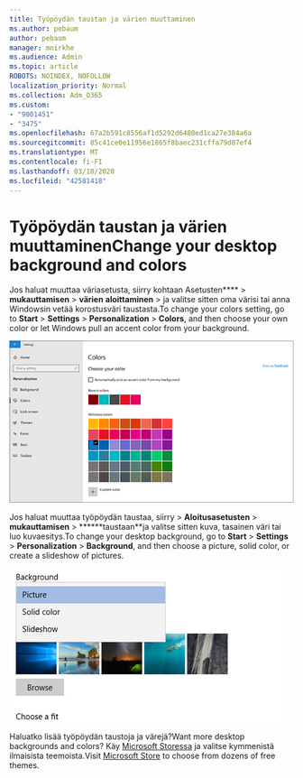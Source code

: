 ```yaml
---
title: Työpöydän taustan ja värien muuttaminen
ms.author: pebaum
author: pebaum
manager: mnirkhe
ms.audience: Admin
ms.topic: article
ROBOTS: NOINDEX, NOFOLLOW
localization_priority: Normal
ms.collection: Adm_O365
ms.custom:
- "9001451"
- "3475"
ms.openlocfilehash: 67a2b591c8556af1d5292d6480ed1ca27e384a6a
ms.sourcegitcommit: 85c41ce0e11956e1865f8baec231cffa79d87ef4
ms.translationtype: MT
ms.contentlocale: fi-FI
ms.lasthandoff: 03/10/2020
ms.locfileid: "42581418"
---
```

# <a name="change-your-desktop-background-and-colors"></a><span data-ttu-id="60c91-102">Työpöydän taustan ja värien muuttaminen</span><span class="sxs-lookup"><span data-stu-id="60c91-102">Change your desktop background and colors</span></span>

<span data-ttu-id="60c91-103">Jos haluat muuttaa väriasetusta, siirry kohtaan Asetusten\*\*\*\* > **mukauttamisen** > **värien** **aloittaminen** > ja valitse sitten oma värisi tai anna Windowsin vetää korostusväri taustasta.</span><span class="sxs-lookup"><span data-stu-id="60c91-103">To change your colors setting, go to **Start** > **Settings** > **Personalization** > **Colors**, and then choose your own color or let Windows pull an accent color from your background.</span></span>

![Mukauta värejäSi Windowsissa.](media/windows-personalization-colors.png)

<span data-ttu-id="60c91-105">Jos haluat muuttaa työpöydän taustaa, siirry > **Aloitusasetusten** > **mukauttamisen** >  \*\*\*\*\*\*taustaan\*\*ja valitse sitten kuva, tasainen väri tai luo kuvaesitys.</span><span class="sxs-lookup"><span data-stu-id="60c91-105">To change your desktop background, go to **Start** > **Settings** > **Personalization** > **Background**, and then choose a picture, solid color, or create a slideshow of pictures.</span></span> 

![Muuta Windowsin työpöydän taustaa.](media/windows-desktop-background.png)

<span data-ttu-id="60c91-107">Haluatko lisää työpöydän taustoja ja värejä?</span><span class="sxs-lookup"><span data-stu-id="60c91-107">Want more desktop backgrounds and colors?</span></span> <span data-ttu-id="60c91-108">Käy [Microsoft Storessa](https://www.microsoft.com/store/collections/windowsthemes) ja valitse kymmenistä ilmaisista teemoista.</span><span class="sxs-lookup"><span data-stu-id="60c91-108">Visit [Microsoft Store](https://www.microsoft.com/store/collections/windowsthemes) to choose from dozens of free themes.</span></span>
